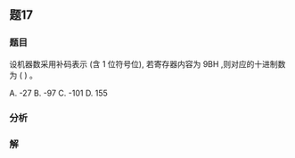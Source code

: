 ## 题17
### 题目
设机器数采用补码表示 (含 1 位符号位), 若寄存器内容为 $9\mathrm{{BH}}$ ,则对应的十进制数为 ( ) 。

A. -27 B. -97 C. -101 D. 155
### 分析

### 解